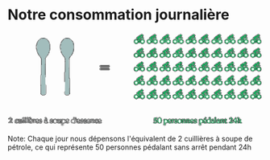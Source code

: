 # Notre consommation journalière

![Chaque jour nous dépensons l'équivalent de 2 cuillières à soupe de pétrole, ce qui représente 50 personnes pédalant sans arrêt pendant 24h](../../images/consommation-journaliere.png)

Note: Chaque jour nous dépensons l'équivalent de 2 cuillières à soupe de pétrole, ce qui représente 50 personnes pédalant sans arrêt pendant 24h
